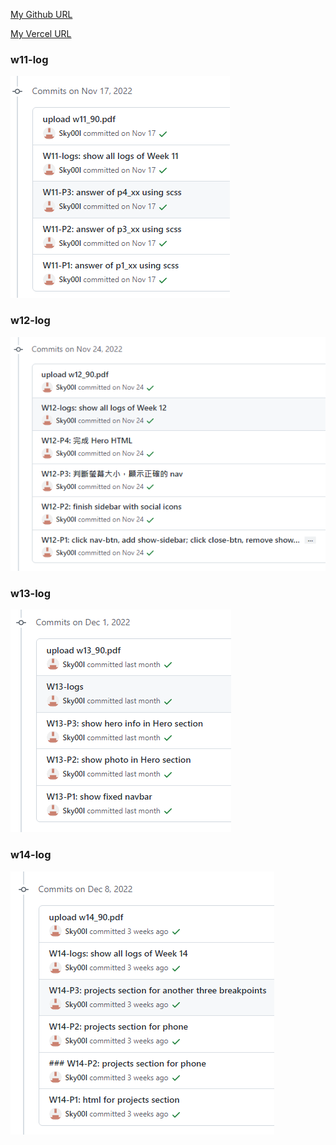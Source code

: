 [My Github URL](https://github.com/Sky00l/1111-sweb-1N-demo-207410290)

[My Vercel URL](https://1111-sweb-1-n-demo-207410290-dl4i.vercel.app/)

### w11-log
![](./images/w11-log.PNG)

### w12-log
![](./images/w12-log.PNG)

### w13-log
![](./images/w13-log.PNG)

### w14-log
![](./images/w14-log.PNG)